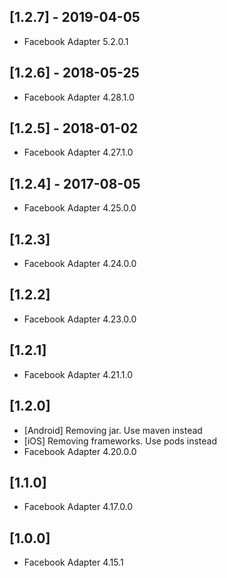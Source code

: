 ## [1.2.7] - 2019-04-05
- Facebook Adapter 5.2.0.1

## [1.2.6] - 2018-05-25 
- Facebook Adapter 4.28.1.0

## [1.2.5] - 2018-01-02 
- Facebook Adapter 4.27.1.0

## [1.2.4] - 2017-08-05 
- Facebook Adapter 4.25.0.0

## [1.2.3]
- Facebook Adapter 4.24.0.0

## [1.2.2]
- Facebook Adapter 4.23.0.0

## [1.2.1]
- Facebook Adapter 4.21.1.0

## [1.2.0]
- [Android] Removing jar. Use maven instead
- [iOS] Removing frameworks. Use pods instead
- Facebook Adapter 4.20.0.0

## [1.1.0]
- Facebook Adapter 4.17.0.0

## [1.0.0] 
- Facebook Adapter 4.15.1